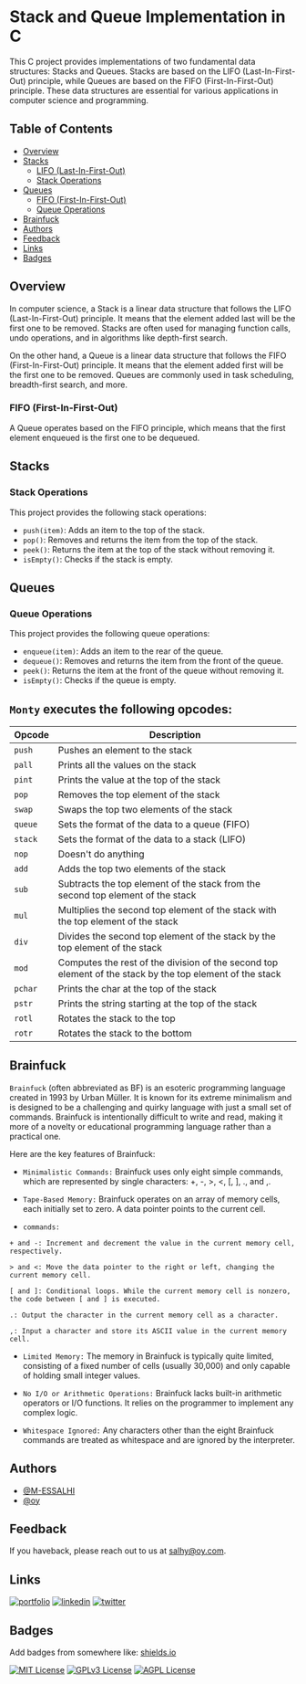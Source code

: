 # Stack and Queue Implementation in C

This C project provides implementations of two fundamental data structures: Stacks and Queues. Stacks are based on the LIFO (Last-In-First-Out) principle, while Queues are based on the FIFO (First-In-First-Out) principle. These data structures are essential for various applications in computer science and programming.

## Table of Contents

- [Overview](#overview)
- [Stacks](#stacks)
  - [LIFO (Last-In-First-Out)](#lifo-last-in-first-out)
  - [Stack Operations](#stack-operations)
- [Queues](#queues)
  - [FIFO (First-In-First-Out)](#fifo-first-in-first-out)
  - [Queue Operations](#queue-operations)
- [Brainfuck](#brainfuck)
- [Authors](#authors)
- [Feedback](#feedback)
- [Links](#links)
- [Badges](#badges)

## Overview

In computer science, a Stack is a linear data structure that follows the LIFO (Last-In-First-Out) principle. It means that the element added last will be the first one to be removed. Stacks are often used for managing function calls, undo operations, and in algorithms like depth-first search.

On the other hand, a Queue is a linear data structure that follows the FIFO (First-In-First-Out) principle. It means that the element added first will be the first one to be removed. Queues are commonly used in task scheduling, breadth-first search, and more.



### FIFO (First-In-First-Out)

A Queue operates based on the FIFO principle, which means that the first element enqueued is the first one to be dequeued.

## Stacks

### Stack Operations

This project provides the following stack operations:

- `push(item)`: Adds an item to the top of the stack.
- `pop()`: Removes and returns the item from the top of the stack.
- `peek()`: Returns the item at the top of the stack without removing it.
- `isEmpty()`: Checks if the stack is empty.

## Queues

### Queue Operations

This project provides the following queue operations:

- `enqueue(item)`: Adds an item to the rear of the queue.
- `dequeue()`: Removes and returns the item from the front of the queue.
- `peek()`: Returns the item at the front of the queue without removing it.
- `isEmpty()`: Checks if the queue is empty.


## `Monty` executes the following opcodes:


| Opcode | Description |
| -------- | ----------- |
| `push` | Pushes an element to the stack |
| `pall` | Prints all the values on the stack |
| `pint` | Prints the value at the top of the stack |
| `pop` | Removes the top element of the stack |
| `swap` | Swaps the top two elements of the stack |
| `queue` | Sets the format of the data to a queue (FIFO) |
| `stack` | Sets the format of the data to a stack (LIFO) |
| `nop` | Doesn't do anything |
| `add` | Adds the top two elements of the stack |
| `sub` | Subtracts the top element of the stack from the second top element of the stack |
| `mul` | Multiplies the second top element of the stack with the top element of the stack |
| `div` | Divides the second top element of the stack by the top element of the stack |
| `mod` | Computes the rest of the division of the second top element of the stack by the top element of the stack |
| `pchar` | Prints the char at the top of the stack |
| `pstr` | Prints the string starting at the top of the stack |
| `rotl` | Rotates the stack to the top |
| `rotr` | Rotates the stack to the bottom |

## Brainfuck

`Brainfuck` (often abbreviated as BF) is an esoteric programming language created in 1993 by Urban Müller. It is known for its extreme minimalism and is designed to be a challenging and quirky language with just a small set of commands. Brainfuck is intentionally difficult to write and read, making it more of a novelty or educational programming language rather than a practical one.

Here are the key features of Brainfuck:

- `Minimalistic Commands:` Brainfuck uses only eight simple commands, which are represented by single characters: +, -, >, <, [, ], ., and ,.
- `Tape-Based Memory:` Brainfuck operates on an array of memory cells, each initially set to zero. A data pointer points to the current cell.

- `commands:`
```
+ and -: Increment and decrement the value in the current memory cell, respectively.
```
```
> and <: Move the data pointer to the right or left, changing the current memory cell.
```
```
[ and ]: Conditional loops. While the current memory cell is nonzero, the code between [ and ] is executed.
```
```
.: Output the character in the current memory cell as a character.
```
```
,: Input a character and store its ASCII value in the current memory cell.
```

- `Limited Memory:` The memory in Brainfuck is typically quite limited, consisting of a fixed number of cells (usually 30,000) and only capable of holding small integer values.

- `No I/O or Arithmetic Operations:` Brainfuck lacks built-in arithmetic operators or I/O functions. It relies on the programmer to implement any complex logic.

- `Whitespace Ignored:` Any characters other than the eight Brainfuck commands are treated as whitespace and are ignored by the interpreter.

## Authors

- [@M-ESSALHI](https://www.github.com/)
- [@oy](https://www.github.com/)

## Feedback

If you haveback, please reach out to us at salhy@oy.com.


## Links
[![portfolio](https://img.shields.io/badge/my_portfolio-000?style=for-the-badge&logo=ko-fi&logoColor=white)](https://.com/)
[![linkedin](https://img.shields.io/badge/linkedin-0A66C2?style=for-the-badge&logo=linkedin&logoColor=white)](https://www.linkedin.com/)
[![twitter](https://img.shields.io/badge/twitter-1DA1F2?style=for-the-badge&logo=twitter&logoColor=white)](https://twitter.com/)

## Badges

Add badges from somewhere like: [shields.io](https://shields.io/)

[![MIT License](https://img.shields.io/badge/License-MIT-green.svg)](https://choosealicense.com/licenses/mit/)
[![GPLv3 License](https://img.shields.io/badge/License-GPL%20v3-yellow.svg)](https://opensource.org/licenses/)
[![AGPL License](https://img.shields.io/badge/license-AGPL-blue.svg)](http://www.gnu.org/licenses/agpl-3.0)